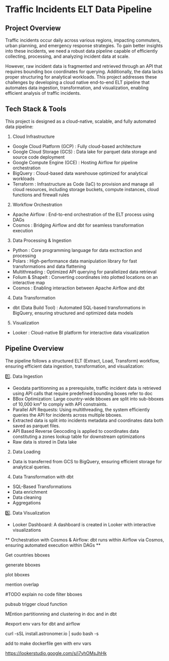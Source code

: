 # Traffic Incidents ELT Data Pipeline

## Project Overview

Traffic incidents occur daily across various regions, impacting commuters, urban planning, and emergency response strategies. To gain better insights into these incidents, we need a robust data pipeline capable of efficiently collecting, processing, and analyzing incident data at scale.

However, raw incident data is fragmented and retrieved through an API that requires bounding box coordinates for querying. Additionally, the data lacks proper structuring for analytical workloads. This project addresses these challenges by developing a cloud native end-to-end ELT pipeline that automates data ingestion, transformation, and visualization, enabling efficient analysis of traffic incidents.

## Tech Stack & Tools

This project is designed as a cloud-native, scalable, and fully automated data pipeline:

1. Cloud Infrastructure

- Google Cloud Platform (GCP) : Fully cloud-based architecture
- Google Cloud Storage (GCS) : Data lake for parquet data storage and source code deployment
- Google Compute Engine (GCE) : Hosting Airflow for pipeline orchestration
- BigQuery : Cloud-based data warehouse optimized for analytical workloads
- Terraform : Infrastructure as Code (IaC) to provision and manage all cloud resources, including storage buckets, compute instances, cloud functions and firewall rules

2. Workflow Orchestration

- Apache Airflow : End-to-end orchestration of the ELT process using DAGs
- Cosmos : Bridging Airflow and dbt for seamless transformation execution

3. Data Processing & Ingestion

- Python : Core programming language for data exctraction and processing
- Polars : High-performance data manipulation library for fast transformations and data flattening 
- Multithreading : Optimized API querying for parallelized data retrieval
- Folium & Shapelt : Converting coordinates into plotted locations on an interactive map
- Cosmos : Enabling interaction between Apache Airflow and dbt

4. Data Transformation 

- dbt (Data Build Tool) : Automated SQL-based transformations in BigQuery, ensuring structured and optimized data models

5. Visualization

- Looker : Cloud-native BI platform for interactive data visualization

## Pipeline Overview

The pipeline follows a structured ELT (Extract, Load, Transform) workflow, ensuring efficient data ingestion,
transformation, and visualization:

1️⃣. Data Ingestion

- Geodata partitionning as a prerequisite, traffic incident data is retrieved using API calls that require predefined bounding boxes refer to doc
- BBox Optimization: Large country-wide bboxes are split into sub-bboxes of 10,000 km² to comply with API constraints.
- Parallel API Requests: Using multithreading, the system efficiently queries the API for incidents across multiple bboxes.
- Extracted data is split into incidents metadata and coordinates data both saved as parquet files.
- API Based Reverse Geocoding is applied to coordinates data constituting a zones lookup table for downstream optimizations
- Raw data is stored in Data lake

2. Data Loading

- Data is transferred from GCS to BigQuery, ensuring efficient storage for analytical queries.

4. Data Transformation with dbt

- SQL-Based Transformations
- Data enrichment
- Data cleaning
- Aggregations

5️⃣. Data Visualization

- Looker Dashboard: A dashboard is created in Looker with interactive visualizations

** Orchestration with Cosmos & Airflow: dbt runs within Airflow via Cosmos, ensuring automated execution within DAGs **


Get countries bboxes

generate bboxes

plot bboxes

mention overlap

#TODO explain no code
filter bboxes 

pubsub trigger cloud function


MEntion partitionning and clustering in doc and in dbt

#export env vars for dbt and airflow

curl -sSL install.astronomer.io | sudo bash -s

add to make dockerfile gen with env vars

https://lookerstudio.google.com/s/j7yhOMsJhHk
